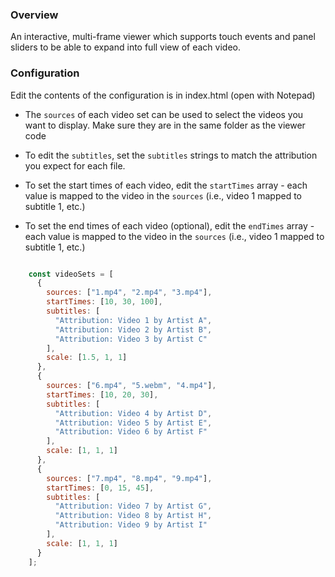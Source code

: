 ### Overview

An interactive, multi-frame viewer which supports touch events and panel sliders to be able to expand into full view of each video.

### Configuration

Edit the contents of the configuration is in index.html (open with Notepad)

* The `sources` of each video set can be used to select the videos you want to display. Make sure they are in the same folder as the viewer code

* To edit the `subtitles`, set the `subtitles` strings to match the attribution you expect for each file.

* To set the start times of each video, edit the `startTimes` array - each value is mapped to the video in the `sources` (i.e., video 1 mapped to subtitle 1, etc.)

* To set the end times of each video (optional), edit the `endTimes` array - each value is mapped to the video in the `sources` (i.e., video 1 mapped to subtitle 1, etc.)

``` javascript

    const videoSets = [
      {
        sources: ["1.mp4", "2.mp4", "3.mp4"],
        startTimes: [10, 30, 100],
        subtitles: [
          "Attribution: Video 1 by Artist A",
          "Attribution: Video 2 by Artist B",
          "Attribution: Video 3 by Artist C"
        ],
        scale: [1.5, 1, 1]
      },
      {
        sources: ["6.mp4", "5.webm", "4.mp4"],
        startTimes: [10, 20, 30],
        subtitles: [
          "Attribution: Video 4 by Artist D",
          "Attribution: Video 5 by Artist E",
          "Attribution: Video 6 by Artist F"
        ],
        scale: [1, 1, 1]
      },
      {
        sources: ["7.mp4", "8.mp4", "9.mp4"],
        startTimes: [0, 15, 45],
        subtitles: [
          "Attribution: Video 7 by Artist G",
          "Attribution: Video 8 by Artist H",
          "Attribution: Video 9 by Artist I"
        ],
        scale: [1, 1, 1]
      }
    ];

```
